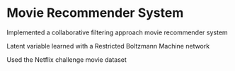 # Movie Recommender System

Implemented a collaborative filtering approach movie recommender system

Latent variable learned with a Restricted Boltzmann Machine network

Used the Netflix challenge movie dataset
